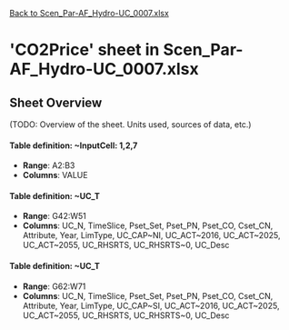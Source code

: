[Back to Scen_Par-AF_Hydro-UC_0007.xlsx](README.md)

# 'CO2Price' sheet in Scen_Par-AF_Hydro-UC_0007.xlsx

## Sheet Overview

(TODO: Overview of the sheet. Units used, sources of data, etc.)

#### Table definition: ~InputCell: 1,2,7
- **Range**: A2:B3
- **Columns**: VALUE

#### Table definition: ~UC_T
- **Range**: G42:W51
- **Columns**: UC_N, TimeSlice, Pset_Set, Pset_PN, Pset_CO, Cset_CN, Attribute, Year, LimType, UC_CAP~NI, UC_ACT~2016, UC_ACT~2025, UC_ACT~2055, UC_RHSRTS, UC_RHSRTS~0, UC_Desc

#### Table definition: ~UC_T
- **Range**: G62:W71
- **Columns**: UC_N, TimeSlice, Pset_Set, Pset_PN, Pset_CO, Cset_CN, Attribute, Year, LimType, UC_CAP~SI, UC_ACT~2016, UC_ACT~2025, UC_ACT~2055, UC_RHSRTS, UC_RHSRTS~0, UC_Desc

